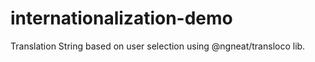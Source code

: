 # internationalization-demo
Translation String based on user selection using @ngneat/transloco lib.
